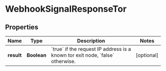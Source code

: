 

# WebhookSignalResponseTor


## Properties

| Name | Type | Description | Notes |
|------------ | ------------- | ------------- | -------------|
|**result** | **Boolean** | &#x60;true&#x60; if the request IP address is a known tor exit node, &#x60;false&#x60; otherwise.  |  [optional] |




